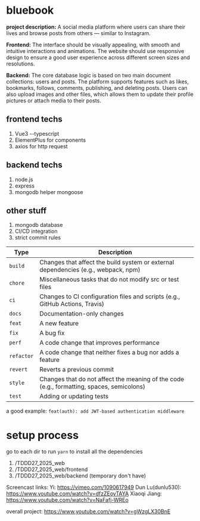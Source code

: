 # bluebook
**project description:**
A social media platform where users can share their lives and browse posts from others — similar to Instagram.

**Frontend:**
The interface should be visually appealing, with smooth and intuitive interactions and animations. The website should use responsive design to ensure a good user experience across different screen sizes and resolutions.

**Backend:**
The core database logic is based on two main document collections: users and posts.
The platform supports features such as likes, bookmarks, follows, comments, publishing, and deleting posts.
Users can also upload images and other files, which allows them to update their profile pictures or attach media to their posts.
## frontend techs

1. Vue3 --typescript
2. ElementPlus for components
3. axios for http request

## backend techs
1. node.js
2. express
3. mongodb helper mongoose

## other stuff

1. mongodb database
2. CI/CD integration
3. strict commit rules

| Type      | Description                                                                 |
|-----------|-----------------------------------------------------------------------------|
| `build`   | Changes that affect the build system or external dependencies (e.g., webpack, npm) |
| `chore`   | Miscellaneous tasks that do not modify src or test files                   |
| `ci`      | Changes to CI configuration files and scripts (e.g., GitHub Actions, Travis) |
| `docs`    | Documentation-only changes                                                  |
| `feat`    | A new feature                                                               |
| `fix`     | A bug fix                                                                   |
| `perf`    | A code change that improves performance                                     |
| `refactor`| A code change that neither fixes a bug nor adds a feature                  |
| `revert`  | Reverts a previous commit                                                   |
| `style`   | Changes that do not affect the meaning of the code (e.g., formatting, spaces, semicolons) |
| `test`    | Adding or updating tests                                                    |

a good example: `feat(auth): add JWT-based authentication middleware`

# setup process
go to each dir to run ```yarn``` to install all the dependencies

1. /TDDD27_2025_web
2. /TDDD27_2025_web/frontend 
3. /TDDD27_2025_web/backend (temporary don't have)

Screencast links:
Yi: https://vimeo.com/1090617949
Dun Lu(dunlu530): https://www.youtube.com/watch?v=dfzZEoyTAYA
Xiaoqi Jiang: https://www.youtube.com/watch?v=NaFafj-WREo

overall project: https://www.youtube.com/watch?v=gWzgLX30BnE